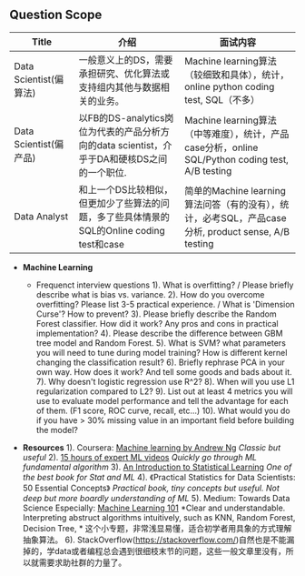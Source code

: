 ## Question Scope



Title | 介绍 | 面试内容 |
|-------|--------|----------|
|Data Scientist(偏算法) | 一般意义上的DS，需要承担研究、优化算法或支持组内其他与数据相关的业务。 | Machine learning算法（较细致和具体），统计，online python coding test,  SQL（不多）|
|Data Scientist(偏产品) | 以FB的DS-analytics岗位为代表的产品分析方向的data scientist，介乎于DA和硬核DS之间的一个职位. | Machine learning算法（中等难度），统计，产品case分析，online SQL/Python coding test, A/B testing|
|Data Analyst | 和上一个DS比较相似，但更加少了些算法的问题，多了些具体情景的SQL的Online coding test和case | 简单的Machine learning算法问答（有的没有），统计，必考SQL，产品case分析, product sense, A/B testing|


* **Machine Learning**
  - Frequenct interview questions
     1). What is overfitting?  / Please briefly describe what is bias vs. variance.
      2). How do you overcome overfitting? Please list 3-5 practical experience.    / What is 'Dimension Curse'? How to prevent?
      3). Please briefly describe the Random Forest classifier. How did it work? Any pros and cons in practical implementation?
      4). Please describe the difference between GBM tree model and Random Forest.
      5). What is SVM? what parameters you will need to tune during model training? How is different kernel changing the classification result?
      6). Briefly rephrase PCA in your own way. How does it work? And tell some goods and bads about it.
      7). Why doesn't logistic regression use R^2?
      8). When will you use L1 regularization compared to L2?
      9). List out at least 4 metrics you will use to evaluate model performance and tell the advantage for each of them. (F1 score, ROC curve, recall, etc…)
    10). What would you do if you have > 30% missing value in an important field before building the model?

* **Resources**
      1). Coursera: [Machine learning by Andrew Ng](https://www.coursera.org/learn/machine-learning)
          *Classic but useful*
      2). [15 hours of expert ML videos](https://www.dataschool.io/15-hours-of-expert-machine-learning-videos/.) 
          *Quickly go through ML fundamental algorithm*
      3). [An Introduction to Statistical Learning](https://www-bcf.usc.edu/~gareth/ISL/ISLR%20First%20Printing.pdf)
          *One of the best book for Stat and ML*
      4). 《Practical Statistics for Data Scientists: 50 Essential Concepts》
          *Practical book, tiny concepts but useful. Not deep but more boardly understanding of ML*
      5).   Medium: Towards Data Science
           Especially: [Machine Learning 101](https://medium.com/machine-learning-101)
          *Clear and understandable. Interpreting abstruct algorithms intuitively, such as KNN, Random Forest, Decision Tree, *
这个小专题，非常浅显易懂，适合初学者用具象的方式理解抽象算法。
      6). StackOverflow(https://stackoverflow.com/)自然也是不能漏掉的，学data或者编程总会遇到很细枝末节的问题，这些一般文章里没有，所以就需要求助社群的力量了。